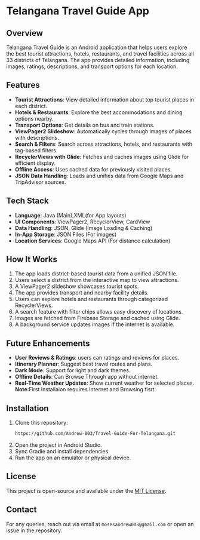 # Telangana Travel Guide App

## Overview

Telangana Travel Guide is an Android application that helps users explore the best tourist attractions, hotels, restaurants, and travel facilities across all 33 districts of Telangana. The app provides detailed information, including images, ratings, descriptions, and transport options for each location.

## Features


- **Tourist Attractions**: View detailed information about top tourist places in each district.
- **Hotels & Restaurants**: Explore the best accommodations and dining options nearby.
- **Transport Options**: Get details on  bus and train stations.
- **ViewPager2 Slideshow**: Automatically cycles through images of places with descriptions.
- **Search & Filters**: Search across attractions, hotels, and restaurants with tag-based filters.
- **RecyclerViews with Glide**: Fetches and caches images using Glide for efficient display.
- **Offline Access**: Uses cached data for previously visited places.
- **JSON Data Handling**: Loads and unifies data from Google Maps and TripAdvisor sources.


## Tech Stack

- **Language**: Java (Main),XML(for App layouts)
- **UI Components**: ViewPager2, RecyclerView, CardView
- **Data Handling**: JSON, Glide (Image Loading & Caching)
- **In-App Storage**: JSON Files (For images)
- **Location Services**: Google Maps API (For distance calculation)

## How It Works

1. The app loads district-based tourist data from a unified JSON file.
2. Users select a district from the interactive map to view attractions.
3. A ViewPager2 slideshow showcases tourist spots.
4. The app provides transport and nearby facility details.
5. Users can explore hotels and restaurants through categorized RecyclerViews.
6. A search feature with filter chips allows easy discovery of locations.
7. Images are fetched from Firebase Storage and cached using Glide.
8. A background service updates images if the internet is available.

## Future Enhancements

- **User Reviews & Ratings**:  users can  ratings and reviews for places.
- **Itinerary Planner**: Suggest best travel routes and plans.
- **Dark Mode**: Support for light and dark themes.
- **Offline Details**: Can Browse Through app without internet.
- **Real-Time Weather Updates**: Show current weather for selected places.
**Note**:First Installaion requires Internet and Browsing fisrt
## Installation

1. Clone this repository:
   ```bash
   https://github.com/Andrew-003/Travel-Guide-For-Telangana.git
   ```
2. Open the project in Android Studio.
3. Sync Gradle and install dependencies.
4. Run the app on an emulator or physical device.

## License

This project is open-source and available under the [MIT License](LICENSE).

## Contact

For any queries, reach out via email at `mosesandrew003@gmail.com` or open an issue in the repository.




